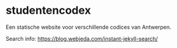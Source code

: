 # studentencodex
Een statische website voor verschillende codices van Antwerpen. 

Search info: https://blog.webjeda.com/instant-jekyll-search/